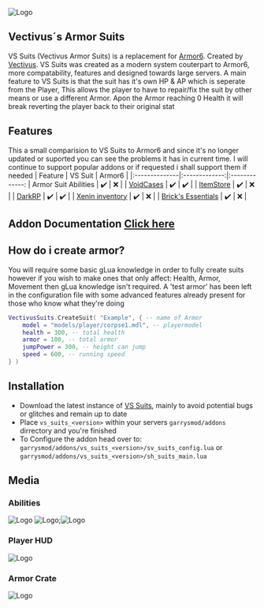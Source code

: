 
![Logo](https://i.imgur.com/he9ZcWI.png)

## Vectivus´s Armor Suits

VS Suits (Vectivus Armor Suits) is a replacement for [Armor6](https://www.gmodstore.com/market/view/armor-suits-now-with-saving-options). Created by [Vectivus](github.com/vectivuss/). VS Suits was created as a modern system couterpart to Armor6, more compatability, features and designed towards large servers. A main feature to VS Suits is that the suit has it's own HP & AP which is seperate from the Player, This allows the player to have to repair/fix the suit by other means or use a different Armor. Apon the Armor reaching 0 Health it will break reverting the player back to their original stat

## Features
This a small comparision to VS Suits to Armor6 and since it's no longer updated or suported you can see the problems it has in current time. I will continue to support popular addons or if requested i shall support them if needed
| Feature       | VS Suit | Armor6 |
|:--------------|:-------------:|:-------------:
| Armor Suit Abilities    | ✔️ | ❌ |
| [VoidCases](https://www.gmodstore.com/market/view/voidcases-unboxing-system) | ✔️ | ✔️ |
| [ItemStore](https://www.gmodstore.com/market/view/itemstore-inventory-bank-and-trading-for-darkrp) | ✔️ | ❌ |
| [DarkRP](https://github.com/FPtje/DarkRP) | ✔️ | ✔️ |
| [Xenin inventory](https://www.gmodstore.com/market/view/xenin-inventory) | ✔️ | ❌ |
| [Brick's Essentials](https://www.gmodstore.com/market/view/bricks-essentials) | ✔️ | ❌ |

## Addon Documentation [Click here](https://vectivuss-organization.gitbook.io/vectivus-suits)

## How do i create armor?
You will require some basic gLua knowledge in order to fully create suits however if you wish to make ones that only affect: Health, Armor, Movement then gLua knowledge isn't required. A 'test armor' has been left in the configuration file with some advanced features already present for those who know what they're doing
```lua
VectivusSuits.CreateSuit( "Example", { -- name of Armor
    model = "models/player/corpse1.mdl", -- playermodel
    health = 300, -- total health
    armor = 100, -- total armor
    jumpPower = 300, -- height can jump
    speed = 600, -- running speed
} )
```

## Installation
* Download the latest instance of [VS Suits](https://github.com/Vectivuss/vs_suit/releases), mainly to avoid potential bugs or glitches and remain up to date
* Place `vs_suits_<version>` within your servers `garrysmod/addons` dirrectory and you're finished
* To Configure the addon head over to: `garrysmod/addons/vs_suits_<version>/sv_suits_config.lua` or `garrysmod/addons/vs_suits_<version>/sh_suits_main.lua`


## Media

### Abilities
![Logo](https://i.imgur.com/6T2Y7pn.png)
![Logo](https://i.imgur.com/cLU8UdC.png);![Logo](https://i.imgur.com/ua9DXop.png)
### Player HUD
![Logo](https://i.imgur.com/lXxEGMy.png)
### Armor Crate
![Logo](https://i.imgur.com/3Wmdsh2.png)
